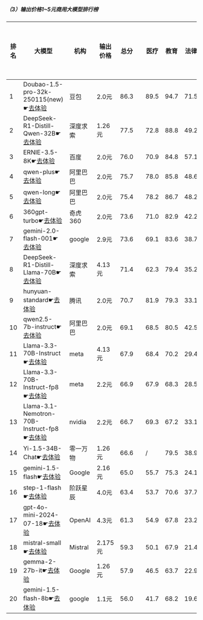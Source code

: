 ##### （3）输出价格1~5元商用大模型排行榜
|排名|大模型|机构|输出价格|总分| |医疗|教育|法律|行政公务|推理与数学计算|语言与指令遵从分类能力|
|---|-----|---|-------|---|-|----|---|---|------|------------|------------------|
|1|Doubao-1.5-pro-32k-250115(new)☛[去体验](https://easyllm.site/static/modelcompare.html?type=proprietary)|豆包|2.0元|86.3| |                    89.5|94.7|71.5|                    78.3|92.8|91.3|
|2|DeepSeek-R1-Distill-Qwen-32B☛[去体验](https://easyllm.site/static/modelcompare.html?type=open-source)|深度求索|1.26元|77.5| |                    72.8|88.8|49.2|                    76.2|90.1|87.7|
|3|ERNIE-3.5-8K☛[去体验](https://easyllm.site/static/modelcompare.html?type=proprietary)|百度|2.0元|76.0| |                    70.9|84.8|57.1|                    71.1|85.3|86.5|
|4|qwen-plus☛[去体验](https://easyllm.site/static/modelcompare.html?type=proprietary)|阿里巴巴|2.0元|75.7| |                    78.0|85.8|48.6|                    72.0|83.8|86.0|
|5|qwen-long☛[去体验](https://easyllm.site/static/modelcompare.html?type=proprietary)|阿里巴巴|2.0元|75.4| |                    78.2|86.7|48.2|                    72.5|81.5|85.6|
|6|360gpt-turbo☛[去体验](https://easyllm.site/static/modelcompare.html?type=proprietary)|奇虎360|2.0元|73.6| |                    71.0|82.9|42.2|                    68.0|89.3|88.1|
|7|gemini-2.0-flash-001☛[去体验](https://easyllm.site/static/modelcompare.html?type=proprietary)|google|2.9元|73.6| |                    69.1|83.6|38.7|                    72.5|91.3|86.3|
|8|DeepSeek-R1-Distill-Llama-70B☛[去体验](https://easyllm.site/static/modelcompare.html?type=open-source)|深度求索|4.13元|71.4| |                    62.3|79.4|35.2|                    77.5|88.8|85.0|
|9|hunyuan-standard☛[去体验](https://easyllm.site/static/modelcompare.html?type=proprietary)|腾讯|2.0元|70.7| |                    81.9|79.3|33.1|                    68.8|78.2|83.2|
|10|qwen2.5-7b-instruct☛[去体验](https://easyllm.site/static/modelcompare.html?type=open-source)|阿里巴巴|2.0元|69.1| |                    68.5|80.5|42.5|                    59.6|80.2|83.4|
|11|Llama-3.3-70B-Instruct☛[去体验](https://easyllm.site/static/modelcompare.html?type=open-source)|meta|4.13元|67.9| |                    68.4|70.2|29.4|                    66.4|87.4|85.4|
|12|Llama-3.3-70B-Instruct-fp8☛[去体验](https://easyllm.site/static/modelcompare.html?type=open-source)|meta|2.2元|66.9| |                    67.9|68.3|28.5|                    64.8|86.6|85.1|
|13|Llama-3.1-Nemotron-70B-Instruct-fp8☛[去体验](https://easyllm.site/static/modelcompare.html?type=open-source)|nvidia|2.2元|66.7| |                    69.3|67.2|33.1|                    63.7|81.3|85.5|
|14|Yi-1.5-34B-Chat☛[去体验](https://easyllm.site/static/modelcompare.html?type=open-source)|零一万物|1.26元|66.6| |                    /|79.5|38.9|                    59.0|75.3|83.1|
|15|gemini-1.5-flash☛[去体验](https://easyllm.site/static/modelcompare.html?type=proprietary)|Google|2.16元|65.0| |                    55.7|75.3|24.1|                    61.4|89.2|84.3|
|16|step-1-flash☛[去体验](https://easyllm.site/static/modelcompare.html?type=proprietary)|阶跃星辰|4.0元|63.4| |                    53.7|70.6|37.7|                    58.5|77.6|82.2|
|17|gpt-4o-mini-2024-07-18☛[去体验](https://easyllm.site/static/modelcompare.html?type=proprietary)|OpenAI|4.3元|61.3| |                    54.9|67.8|23.2|                    54.7|84.4|82.6|
|18|mistral-small☛[去体验](https://easyllm.site/static/modelcompare.html?type=proprietary)|Mistral|2.175元|59.3| |                    50.1|67.9|21.4|                    51.0|84.5|81.0|
|19|gemma-2-27b-it☛[去体验](https://easyllm.site/static/modelcompare.html?type=open-source)|Google|1.26元|57.9| |                    46.5|63.7|22.9|                    57.1|73.4|83.8|
|20|gemini-1.5-flash-8b☛[去体验](https://easyllm.site/static/modelcompare.html?type=proprietary)|google|1.1元|56.0| |                    41.7|68.2|19.6|                    51.6|72.8|82.0|
    
